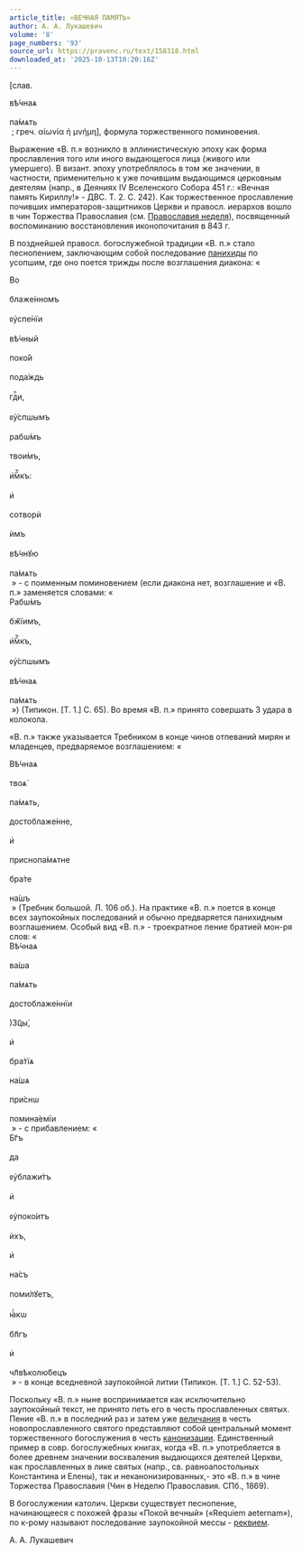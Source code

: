 ```yaml
---
article_title: «ВЕЧНАЯ ПАМЯТЬ»
author: А. А. Лукашевич
volume: '8'
page_numbers: '93'
source_url: https://pravenc.ru/text/158318.html
downloaded_at: '2025-10-13T10:20:16Z'
---
```


[слав. <div class="cu">вѣ́чнаѧ</div> <div class="cu">па́мѧть</div> ; греч. αἰωνία ἡ μνήμη], формула торжественного поминовения.

Выражение «В. п.» возникло в эллинистическую эпоху как форма прославления того или иного выдающегося лица (живого или умершего). В визант. эпоху употреблялось в том же значении, в частности, применительно к уже почившим выдающимся церковным деятелям (напр., в Деяниях IV Вселенского Собора 451 г.: «Вечная память Кириллу!» - ДВС. Т. 2. С. 242). Как торжественное прославление почивших императоров-защитников Церкви и правосл. иерархов вошло в чин Торжества Православия (см. [Православия неделя](<https://pravenc.ru/text/Православия неделя.html>)), посвященный воспоминанию восстановления иконопочитания в 843 г.

В позднейшей правосл. богослужебной традиции «В. п.» стало песнопением, заключающим собой последование [панихиды](https://pravenc.ru/text/панихида.html) по усопшим, где оно поется трижды после возглашения диакона: «<div class="cu">Во</div> <div class="cu">блаже́нномъ</div> <div class="cu">ᲂу҆спе́нїи</div> <div class="cu">вѣ́чный</div> <div class="cu">поко́й</div> <div class="cu">пода́ждь</div> <div class="cu">гдⷭ҇и,</div> <div class="cu">ᲂу҆́спшымъ</div> <div class="cu">рабѡ́мъ</div> <div class="cu">твои́мъ,</div> <div class="cu">и҆́мⷬ҇къ:</div> <div class="cu">и҆</div> <div class="cu">сотворѝ</div> <div class="cu">ѝмъ</div> <div class="cu">вѣ́чнꙋю</div> <div class="cu">па́мѧть</div> » - с поименным поминовением (если диакона нет, возглашение и «В. п.» заменяется словами: «<div class="cu">Рабѡ́мъ</div> <div class="cu">бж҃їимъ,</div> <div class="cu">и҆́мⷬ҇къ,</div> <div class="cu">ᲂу҆́спшымъ</div> <div class="cu">вѣ́чнаѧ</div> <div class="cu">па́мѧть</div> ») (Типикон. [Т. 1.] С. 65). Во время «В. п.» принято совершать 3 удара в колокола.

«В. п.» также указывается Требником в конце чинов отпеваний мирян и младенцев, предваряемое возглашением: «<div class="cu">Вѣ́чнаѧ</div> <div class="cu">твоѧ̀</div> <div class="cu">па́мѧть,</div> <div class="cu">достоблаже́нне,</div> <div class="cu">и҆</div> <div class="cu">приснопа́мѧтне</div> <div class="cu">бра́те</div> <div class="cu">на́шъ</div> » (Требник большой. Л. 106 об.). На практике «В. п.» поется в конце всех заупокойных последований и обычно предваряется панихидным возглашением. Особый вид «В. п.» - троекратное пение братией мон-ря слов: «<div class="cu">Вѣ́чнаѧ</div> <div class="cu">ва́ша</div> <div class="cu">па́мѧть</div> <div class="cu">достоблаже́ннїи</div> <div class="cu">)3ц҃ы̀,</div> <div class="cu">и҆</div> <div class="cu">бра́тїѧ</div> <div class="cu">на́шѧ</div> <div class="cu">при́снѡ</div> <div class="cu">помина́емїи</div> » - с прибавлением: «<div class="cu">Бг҃ъ</div> <div class="cu">да</div> <div class="cu">ᲂу҆блажи́тъ</div> <div class="cu">и҆</div> <div class="cu">ᲂу҆поко́итъ</div> <div class="cu">ѝхъ,</div> <div class="cu">и҆</div> <div class="cu">на́съ</div> <div class="cu">поми́лꙋетъ,</div> <div class="cu">ꙗ҆́кѡ</div> <div class="cu">бл҃гъ</div> <div class="cu">и҆</div> <div class="cu">чл҃вѣколю́бецъ</div> » - в конце вседневной заупокойной литии (Типикон. [Т. 1.] С. 52-53).

Поскольку «В. п.» ныне воспринимается как исключительно заупокойный текст, не принято петь его в честь прославленных святых. Пение «В. п.» в последний раз и затем уже [величания](https://pravenc.ru/text/величания.html) в честь новопрославленного святого представляют собой центральный момент торжественного богослужения в честь [канонизации](https://pravenc.ru/text/канонизации.html). Единственный пример в совр. богослужебных книгах, когда «В. п.» употребляется в более древнем значении восхваления выдающихся деятелей Церкви, как прославленных в лике святых (напр., св. равноапостольных Константина и Елены), так и неканонизированных,- это «В. п.» в чине Торжества Православия (Чин в Неделю Православия. СПб., 1869).

В богослужении католич. Церкви существует песнопение, начинающееся с похожей фразы «Покой вечный» («Requiem aeternam»), по к-рому называют последование заупокойной мессы - [реквием](https://pravenc.ru/text/реквием.html).

А. А. Лукашевич
